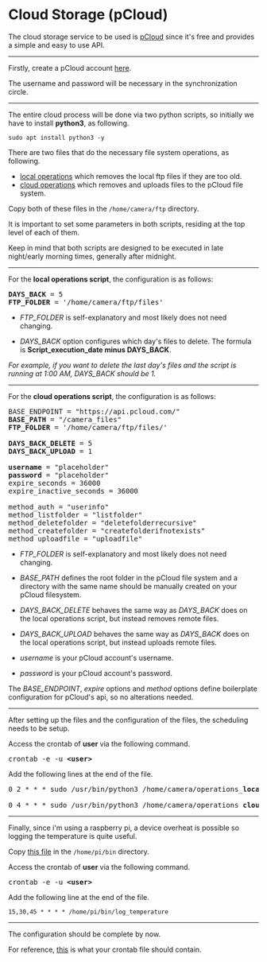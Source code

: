 # Cloud Storage (pCloud)

The cloud storage service to be used is [pCloud](https://my.pcloud.com/) since it's free and provides a simple and easy to use API.

---

Firstly, create a pCloud account [here](https://my.pcloud.com/register). 

The username and password will be necessary in the synchronization circle.

---
The entire cloud process will be done via two python scripts, so initially we have to install **python3**, as following.

`sudo apt install python3 -y`

There are two files that do the necessary file system operations, as following.

- [local operations](files/operations_local.py) which removes the local ftp files if they are too old.
- [cloud operations](files/operations_cloud.py) which removes and uploads files to the pCloud file system.

Copy both of these files in the `/home/camera/ftp` directory.

It is important to set some parameters in both scripts, residing at the top level of each of them.

Keep in mind that both scripts are designed to be executed in late night/early morning times, generally after midnight.

---

For the **local operations script**, the configuration is as follows:

<pre>
<b>DAYS_BACK</b> = 5
<b>FTP_FOLDER</b> = '/home/camera/ftp/files'
</pre>

- *FTP_FOLDER* is self-explanatory and most likely does not need changing.

- *DAYS_BACK* option configures which day's files to delete. The formula is **Script_execution_date minus DAYS_BACK**.

*For example, if you want to delete the last day's files and the script is running at 1:00 AM, DAYS_BACK should be 1.*

---

For the **cloud operations script**, the configuration is as follows:

<pre>
BASE_ENDPOINT = "https://api.pcloud.com/"
<b>BASE_PATH</b> = "/camera_files"
<b>FTP_FOLDER</b> = '/home/camera/ftp/files/'

<b>DAYS_BACK_DELETE</b> = 5
<b>DAYS_BACK_UPLOAD</b> = 1

<b>username</b> = "placeholder"
<b>password</b> = "placeholder"
expire_seconds = 36000
expire_inactive_seconds = 36000

method_auth = "userinfo"
method_listfolder = "listfolder"
method_deletefolder = "deletefolderrecursive"
method_createfolder = "createfolderifnotexists"
method_uploadfile = "uploadfile"
</pre>

- *FTP_FOLDER* is self-explanatory and most likely does not need changing.

- *BASE_PATH* defines the root folder in the pCloud file system and a directory with the same name should be manually created on your pCloud filesystem.

- *DAYS_BACK_DELETE* behaves the same way as *DAYS_BACK* does on the local operations script, but instead removes remote files.

- *DAYS_BACK_UPLOAD* behaves the same way as *DAYS_BACK* does on the local operations script, but instead uploads remote files.

- *username* is your pCloud account's username.

- *password* is your pCloud account's password.

The *BASE_ENDPOINT*, *expire* options and *method* options define boilerplate configuration for pCloud's api, so no alterations needed.

---

After setting up the files and the configuration of the files, the scheduling needs to be setup.

Access the crontab of **user** via the following command.
<pre>crontab -e -u <b>&ltuser&gt</b></pre> 

Add the following lines at the end of the file.

<pre>
0 2 * * * sudo /usr/bin/python3 /home/camera/operations_<b>local</b>.py

0 4 * * * sudo /usr/bin/python3 /home/camera/operations_<b>cloud</b>.py
</pre>

---
Finally, since i'm using a raspberry pi, a device overheat is possible so logging the temperature is quite useful.

Copy [this file](files/log_temperature) in the `/home/pi/bin` directory.

Access the crontab of **user** via the following command.
<pre>crontab -e -u <b>&ltuser&gt</b></pre>

Add the following line at the end of the file.

`15,30,45 * * * * /home/pi/bin/log_temperature`

---
The configuration should be complete by now.

For reference, [this](files/crontab.txt) is what your crontab file should contain. 
